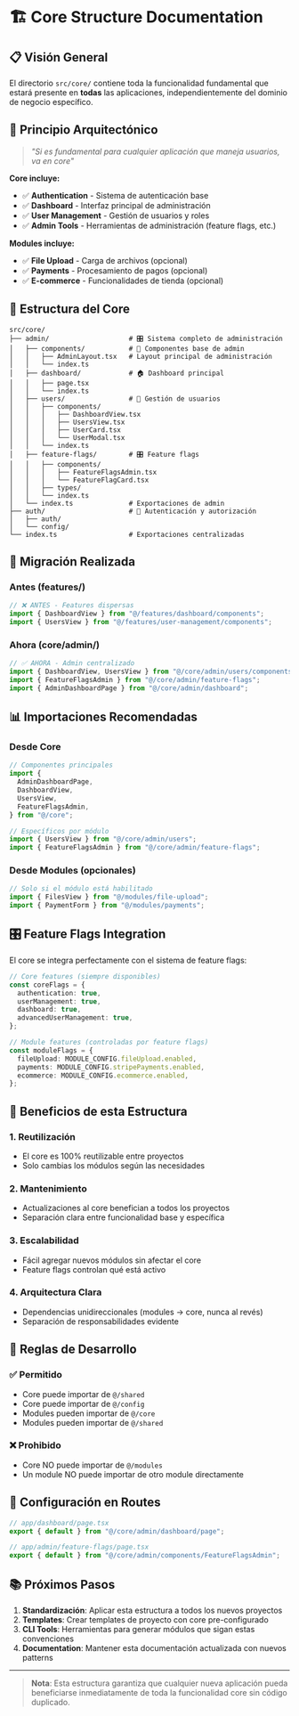 # 🏗️ Core Structure Documentation

## 📋 **Visión General**

El directorio `src/core/` contiene toda la funcionalidad fundamental que estará presente en **todas** las aplicaciones, independientemente del dominio de negocio específico.

## 🎯 **Principio Arquitectónico**

> _"Si es fundamental para cualquier aplicación que maneja usuarios, va en core"_

**Core incluye:**

- ✅ **Authentication** - Sistema de autenticación base
- ✅ **Dashboard** - Interfaz principal de administración
- ✅ **User Management** - Gestión de usuarios y roles
- ✅ **Admin Tools** - Herramientas de administración (feature flags, etc.)

**Modules incluye:**

- ✅ **File Upload** - Carga de archivos (opcional)
- ✅ **Payments** - Procesamiento de pagos (opcional)
- ✅ **E-commerce** - Funcionalidades de tienda (opcional)

## 📁 **Estructura del Core**

```
src/core/
├── admin/                    # 🎛️ Sistema completo de administración
│   ├── components/           # 🧩 Componentes base de admin
│   │   ├── AdminLayout.tsx   # Layout principal de administración
│   │   └── index.ts
│   ├── dashboard/            # 🏠 Dashboard principal
│   │   ├── page.tsx
│   │   └── index.ts
│   ├── users/                # 👥 Gestión de usuarios
│   │   ├── components/
│   │   │   ├── DashboardView.tsx
│   │   │   ├── UsersView.tsx
│   │   │   ├── UserCard.tsx
│   │   │   └── UserModal.tsx
│   │   └── index.ts
│   ├── feature-flags/        # 🎛️ Feature flags
│   │   ├── components/
│   │   │   ├── FeatureFlagsAdmin.tsx
│   │   │   └── FeatureFlagCard.tsx
│   │   ├── types/
│   │   └── index.ts
│   └── index.ts              # Exportaciones de admin
├── auth/                     # 🔐 Autenticación y autorización
│   ├── auth/
│   └── config/
└── index.ts                  # Exportaciones centralizadas
```

## 🔄 **Migración Realizada**

### **Antes (features/)**

```typescript
// ❌ ANTES - Features dispersas
import { DashboardView } from "@/features/dashboard/components";
import { UsersView } from "@/features/user-management/components";
```

### **Ahora (core/admin/)**

```typescript
// ✅ AHORA - Admin centralizado
import { DashboardView, UsersView } from "@/core/admin/users/components";
import { FeatureFlagsAdmin } from "@/core/admin/feature-flags";
import { AdminDashboardPage } from "@/core/admin/dashboard";
```

## 📊 **Importaciones Recomendadas**

### **Desde Core**

```typescript
// Componentes principales
import {
  AdminDashboardPage,
  DashboardView,
  UsersView,
  FeatureFlagsAdmin,
} from "@/core";

// Específicos por módulo
import { UsersView } from "@/core/admin/users";
import { FeatureFlagsAdmin } from "@/core/admin/feature-flags";
```

### **Desde Modules (opcionales)**

```typescript
// Solo si el módulo está habilitado
import { FilesView } from "@/modules/file-upload";
import { PaymentForm } from "@/modules/payments";
```

## 🎛️ **Feature Flags Integration**

El core se integra perfectamente con el sistema de feature flags:

```typescript
// Core features (siempre disponibles)
const coreFlags = {
  authentication: true,
  userManagement: true,
  dashboard: true,
  advancedUserManagement: true,
};

// Module features (controladas por feature flags)
const moduleFlags = {
  fileUpload: MODULE_CONFIG.fileUpload.enabled,
  payments: MODULE_CONFIG.stripePayments.enabled,
  ecommerce: MODULE_CONFIG.ecommerce.enabled,
};
```

## 🚀 **Beneficios de esta Estructura**

### **1. Reutilización**

- El core es 100% reutilizable entre proyectos
- Solo cambias los módulos según las necesidades

### **2. Mantenimiento**

- Actualizaciones al core benefician a todos los proyectos
- Separación clara entre funcionalidad base y específica

### **3. Escalabilidad**

- Fácil agregar nuevos módulos sin afectar el core
- Feature flags controlan qué está activo

### **4. Arquitectura Clara**

- Dependencias unidireccionales (modules → core, nunca al revés)
- Separación de responsabilidades evidente

## 📝 **Reglas de Desarrollo**

### **✅ Permitido**

- Core puede importar de `@/shared`
- Core puede importar de `@/config`
- Modules pueden importar de `@/core`
- Modules pueden importar de `@/shared`

### **❌ Prohibido**

- Core NO puede importar de `@/modules`
- Un module NO puede importar de otro module directamente

## 🔧 **Configuración en Routes**

```typescript
// app/dashboard/page.tsx
export { default } from "@/core/admin/dashboard/page";

// app/admin/feature-flags/page.tsx
export { default } from "@/core/admin/components/FeatureFlagsAdmin";
```

## 📚 **Próximos Pasos**

1. **Standardización**: Aplicar esta estructura a todos los nuevos proyectos
2. **Templates**: Crear templates de proyecto con core pre-configurado
3. **CLI Tools**: Herramientas para generar módulos que sigan estas convenciones
4. **Documentation**: Mantener esta documentación actualizada con nuevos patterns

---

> **Nota**: Esta estructura garantiza que cualquier nueva aplicación pueda beneficiarse inmediatamente de toda la funcionalidad core sin código duplicado.
